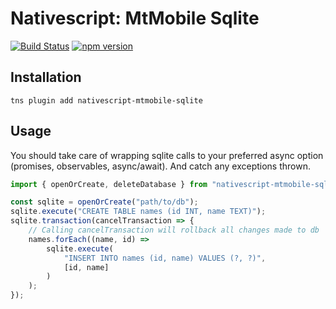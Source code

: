 # Nativescript: MtMobile Sqlite

[![Build Status](https://travis-ci.com/TestJG/nativescript-mtmobile-sqlite.svg?branch=master)](https://travis-ci.com/TestJG/nativescript-mtmobile-sqlite) [![npm version](https://badge.fury.io/js/nativescript-mtmobile-sqlite.svg)](https://badge.fury.io/js/nativescript-mtmobile-sqlite)

## Installation

```
tns plugin add nativescript-mtmobile-sqlite
```

## Usage

You should take care of wrapping sqlite calls to your preferred async option (promises, observables, async/await). And catch any exceptions thrown.

``` TypeScript
import { openOrCreate, deleteDatabase } from "nativescript-mtmobile-sqlite";

const sqlite = openOrCreate("path/to/db");
sqlite.execute("CREATE TABLE names (id INT, name TEXT)");
sqlite.transaction(cancelTransaction => {
    // Calling cancelTransaction will rollback all changes made to db
    names.forEach((name, id) =>
        sqlite.execute(
            "INSERT INTO names (id, name) VALUES (?, ?)",
            [id, name]
        )
    );
});
```
